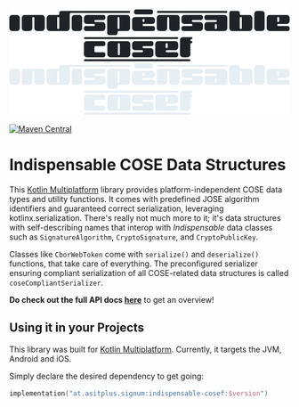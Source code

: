![indispensable-cosef](assets/cosef-dark-large.png#only-light) ![indispensable-cosef](assets/cosef-light-large.png#only-dark)

[![Maven Central](https://img.shields.io/maven-central/v/at.asitplus.signum/indispensable-cosef?label=maven-central)](https://mvnrepository.com/artifact/at.asitplus.signum.indispensable-cosef/)

# Indispensable COSE Data Structures

This [Kotlin Multiplatform](https://kotlinlang.org/docs/multiplatform.html) library provides platform-independent COSE data
types and utility functions. It comes with predefined JOSE algorithm identifiers and guaranteed correct
serialization, leveraging kotlinx.serialization.
There's really not much more to it; it's data structures with self-describing names that interop with
_Indispensable_ data classes such as `SignatureAlgorithm`, `CryptoSignature`,  and `CryptoPublicKey`.

Classes like `CborWebToken` come with `serialize()` and `deserialize()` functions, that take care of everything.
The preconfigured serializer ensuring compliant serialization of all COSE-related data structures is called `coseCompliantSerializer`.

**Do check out the full API docs [here](dokka/indispensable-cosef/index.html)** to get an overview!


## Using it in your Projects

This library was built for [Kotlin Multiplatform](https://kotlinlang.org/docs/multiplatform.html). Currently, it targets
the JVM, Android and iOS.

Simply declare the desired dependency to get going:

```kotlin 
implementation("at.asitplus.signum:indispensable-cosef:$version")
```

